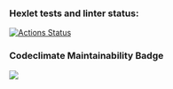 ### Hexlet tests and linter status:
[![Actions Status](https://github.com/maradondt/frontend-project-lvl1/workflows/hexlet-check/badge.svg)](https://github.com/maradondt/frontend-project-lvl1/actions)
### Codeclimate Maintainability Badge
<a href="https://codeclimate.com/github/codeclimate/codeclimate/maintainability"><img src="https://api.codeclimate.com/v1/badges/a99a88d28ad37a79dbf6/maintainability" /></a>